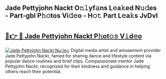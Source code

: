 ## Jade Pettyjohn Nackt O𝚗𝚕yf𝚊ns L𝚎a𝚔ed N𝚞𝚍es - Part-gbl P𝚑𝚘tos Vi𝚍𝚎o - H𝚘𝚝 Part L𝚎a𝚔s JvDvI

# <h2><a href="http://kf9iiu.oniu.top/?m=Jade+Pettyjohn+Nackt">🔗👉 🔴 Jade Pettyjohn Nackt P𝚑ot𝚘𝚜 V𝚒d𝚎o</a></h2>

[![Jade Pettyjohn Nackt Nu𝚍e𝚜](https://i.imgur.com/0qMVB7G.gif)](http://kf9iiu.oniu.top/?m=Jade+Pettyjohn+Nackt)
Digital media artist and amusement provider Jade Pettyjohn Nackt, famed for sharing dance and lifestyle content via popular dance routines and brief clips. Compassionate mentor Jade Pettyjohn Nackt, recognized for their kindness and guidance in helping others reach their potential.  
